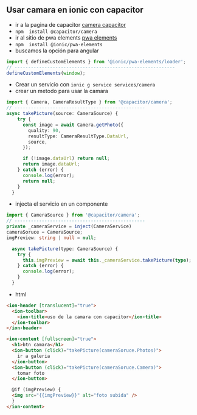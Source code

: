 ## Usar camara en ionic con capacitor

- ir a la pagina de capacitor [camera capacitor](https://capacitorjs.com/docs/apis/camera)
- `npm  install @capacitor/camera`
- ir al sitio de pwa elements [pwa elements](https://capacitorjs.com/docs/web/pwa-elements)
- `npm  install @ionic/pwa-elements`
- buscamos la opción para angular
```ts
import { defineCustomElements } from '@ionic/pwa-elements/loader';
// -----------------------------------------------------------
defineCustomElements(window);
```
- Crear un  servicio con `ionic g service services/camera`
- crear un metodo para usar la camara
```ts
import { Camera, CameraResultType } from '@capacitor/camera';
// ------------------------------------------------
async takePicture(source: CameraSource) {
    try {
      const image = await Camera.getPhoto({
        quality: 90,
        resultType: CameraResultType.DataUrl,
        source,
      });

      if (!image.dataUrl) return null;
      return image.dataUrl;
    } catch (error) {
      console.log(error);
      return null;
    }
  }
```
- injecta el servicio en un componente
```ts
import { CameraSource } from '@capacitor/camera';
// ------------------------------------------------
private _cameraService = inject(CameraService)
cameraSoruce = CameraSource;
imgPreview: string | null = null;

  async takePicture(type: CameraSource) {
    try {
      this.imgPreview = await this._cameraService.takePicture(type);
    } catch (error) {
      console.log(error);
    }
  }
```
- html 
```html
<ion-header [translucent]="true">
  <ion-toolbar>
    <ion-title>uso de la camara con capacitor</ion-title>
  </ion-toolbar>
</ion-header>

<ion-content [fullscreen]="true">
  <h1>btn camara</h1>
  <ion-button (click)="takePicture(cameraSoruce.Photos)">
    ir a galeria
  </ion-button>
  <ion-button (click)="takePicture(cameraSoruce.Camera)">
    tomar foto
  </ion-button>

  @if (imgPreview) {
  <img src="{{imgPreview}}" alt="foto subida" />
  }
</ion-content>
```
